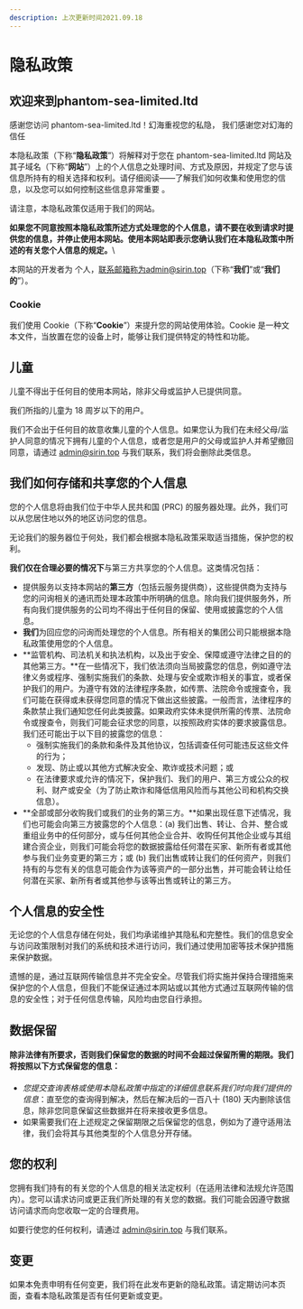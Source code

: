 ```yaml
---
description: 上次更新时间2021.09.18
---
```


# 隐私政策

## 欢迎来到phantom-sea-limited.ltd

感谢您访问 phantom-sea-limited.ltd！幻海重视您的私隐， 我们感谢您对幻海的信任

本隐私政策（下称“**隐私政策**”）将解释对于您在 phantom-sea-limited.ltd 网站及其子域名（下称“**网站**”）上的个人信息之处理时间、方式及原因，并规定了您与该信息所持有的相关选择和权利。请仔细阅读——了解我们如何收集和使用您的信息，以及您可以如何控制这些信息非常重要 。

请注意，本隐私政策仅适用于我们的网站。

**如果您不同意按照本隐私政策所述方式处理您的个人信息，请不要在收到请求时提供您的信息，并停止使用本网站。使用本网站即表示您确认我们在本隐私政策中所述的有关您个人信息的规定。**\\

本网站的开发者为 个人，联系邮箱称为admin@sirin.top（下称“**我们**”或“**我们的**”）。

### **Cookie**

我们使用 Cookie（下称“**Cookie**”）来提升您的网站使用体验。Cookie 是一种文本文件，当放置在您的设备上时，能够让我们提供特定的特性和功能。

## **儿童**

儿童不得出于任何目的使用本网站，除非父母或监护人已提供同意。

我们所指的儿童为 18 周岁以下的用户。

我们不会出于任何目的故意收集儿童的个人信息。如果您认为我们在未经父母/监护人同意的情况下拥有儿童的个人信息，或者您是用户的父母或监护人并希望撤回同意，请通过 admin@sirin.top 与我们联系，我们将会删除此类信息。

## 我们如何存储和共享您的个人信息

您的个人信息将由我们位于中华人民共和国 (PRC) 的服务器处理。此外，我们可以从您居住地以外的地区访问您的信息。

无论我们的服务器位于何处，我们都会根据本隐私政策采取适当措施，保护您的权利。

**我们仅在合理必要的情况下**与第三方共享您的个人信息。这类情况包括：

* 提供服务以支持本网站的**第三方**（包括云服务提供商），这些提供商为支持与您的问询相关的通讯而处理本政策中所明确的信息。除向我们提供服务外，所有向我们提供服务的公司均不得出于任何目的保留、使用或披露您的个人信息。
* **我们**为回应您的问询而处理您的个人信息。所有相关的集团公司只能根据本隐私政策使用您的个人信息。
* **监管机构、司法机关和执法机构，以及出于安全、保障或遵守法律之目的的其他第三方。**在一些情况下，我们依法须向当局披露您的信息，例如遵守法律义务或程序、强制实施我们的条款、处理与安全或欺诈相关的事宜，或者保护我们的用户。为遵守有效的法律程序条款，如传票、法院命令或搜查令，我们可能在获得或未获得您同意的情况下做出这些披露。一般而言，法律程序的条款禁止我们通知您任何此类披露。如果政府实体未提供所需的传票、法院命令或搜查令，则我们可能会征求您的同意，以按照政府实体的要求披露信息。我们还可能出于以下目的披露您的信息：
  * 强制实施我们的条款和条件及其他协议，包括调查任何可能违反这些文件的行为；
  * 发现、防止或以其他方式解决安全、欺诈或技术问题；或
  * 在法律要求或允许的情况下，保护我们、我们的用户、第三方或公众的权利、财产或安全（为了防止欺诈和降低信用风险而与其他公司和机构交换信息）。
* **全部或部分收购我们或我们的业务的第三方。**如果出现任意下述情况，我们也可能会向第三方披露您的个人信息：(a) 我们出售、转让、合并、整合或重组业务中的任何部分，或与任何其他企业合并、收购任何其他企业或与其组建合资企业，则我们可能会将您的数据披露给任何潜在买家、新所有者或其他参与我们业务变更的第三方；或 (b) 我们出售或转让我们的任何资产，则我们持有的与您有关的信息可能会作为该等资产的一部分出售，并可能会转让给任何潜在买家、新所有者或其他参与该等出售或转让的第三方。

## 个人信息的安全性

无论您的个人信息存储在何处，我们均承诺维护其隐私和完整性。我们的信息安全与访问政策限制对我们的系统和技术进行访问，我们通过使用加密等技术保护措施来保护数据。

遗憾的是，通过互联网传输信息并不完全安全。尽管我们将实施并保持合理措施来保护您的个人信息，但我们不能保证通过本网站或以其他方式通过互联网传输的信息的安全性；对于任何信息传输，风险均由您自行承担。

## 数据保留

#### 除非法律有所要求，否则我们保留您的数据的时间不会超过保留所需的期限。我们将按照以下方式保留您的信息：

* _您提交查询表格或使用本隐私政策中指定的详细信息联系我们时向我们提供的信息_：直至您的查询得到解决，然后在解决后的一百八十 (180) 天内删除该信息，除非您同意保留这些数据并在将来接收更多信息。
* 如果需要我们在上述规定之保留期限之后保留您的信息，例如为了遵守适用法律，我们会将其与其他类型的个人信息分开存储。

## 您的权利

您拥有我们持有的有关您的个人信息的相关法定权利（在适用法律和法规允许范围内）。您可以请求访问或更正我们所处理的有关您的数据。我们可能会因遵守数据访问请求而向您收取一定的合理费用。

如要行使您的任何权利，请通过 [admin@sirin.top](mailto:admin@sirin.top) 与我们联系。

## 变更

如果本免责申明有任何变更，我们将在此发布更新的隐私政策。请定期访问本页面，查看本隐私政策是否有任何更新或变更。
